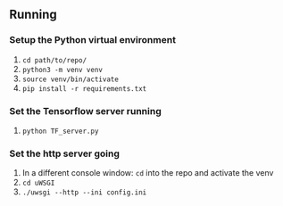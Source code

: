 ## Running

### Setup the Python virtual environment

1. `cd path/to/repo/`
2. `python3 -m venv venv`
3. `source venv/bin/activate`
4. `pip install -r requirements.txt`

### Set the Tensorflow server running

1. `python TF_server.py`

### Set the http server going

1. In a different console window: `cd` into the repo and activate the venv
2. `cd uWSGI`
3. `./uwsgi --http --ini config.ini`